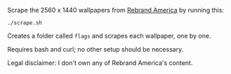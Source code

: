 Scrape the 2560 x 1440 wallpapers from [Rebrand America](http://unitedwebrand.us/) by running this:

    ./scrape.sh

Creates a folder called `flags` and scrapes each wallpaper, one by one.

Requires bash and curl; no other setup should be necessary.

Legal disclaimer: I don't own any of Rebrand America's content.
